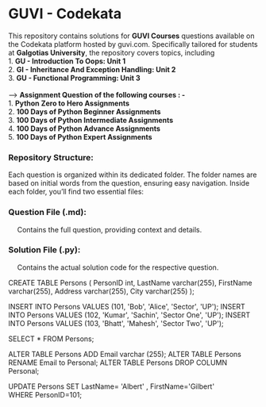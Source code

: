 # GUVI - Codekata

This repository contains solutions for **GUVI Courses** questions available on the Codekata platform hosted by guvi.com. Specifically tailored for students at **Galgotias University**, the repository covers topics, including 
<br>1. **GU - Introduction To Oops: Unit 1** 
<br>2. **GI - Inheritance And Exception Handling: Unit 2**
<br>3. **GU - Functional Programming: Unit 3**
<br>
<br> --> **Assignment Question of the following courses : -**
<br>1. **Python Zero to Hero Assignments**
<br>2. **100 Days of Python Beginner Assignments**
<br>3. **100 Days of Python Intermediate Assignments**
<br>4. **100 Days of Python Advance Assignments**
<br>5. **100 Days of Python Expert Assignments**

<h3>Repository Structure:</h3>
Each question is organized within its dedicated folder. The folder names are based on initial words from the question, ensuring easy navigation. Inside each folder, you’ll find two essential files:

<h3>Question File (.md):</h3>
&emsp; Contains the full question, providing context and details.

<h3>Solution File (.py):</h3>
&emsp; Contains the actual solution code for the respective question.


CREATE TABLE Persons (
    PersonID int,
    LastName varchar(255),
    FirstName varchar(255),
    Address varchar(255),
    City varchar(255)
);

INSERT INTO Persons VALUES (101, 'Bob', 'Alice', 'Sector', 'UP');
INSERT INTO Persons VALUES (102, 'Kumar', 'Sachin', 'Sector One', 'UP');
INSERT INTO Persons VALUES (103, 'Bhatt', 'Mahesh', 'Sector Two', 'UP'); 

SELECT * FROM Persons;

ALTER TABLE Persons ADD Email varchar (255);
ALTER TABLE Persons RENAME Email to Personal;
ALTER TABLE Persons DROP COLUMN Personal;


 UPDATE Persons SET LastName= 'Albert' , FirstName='Gilbert' WHERE PersonID=101;



